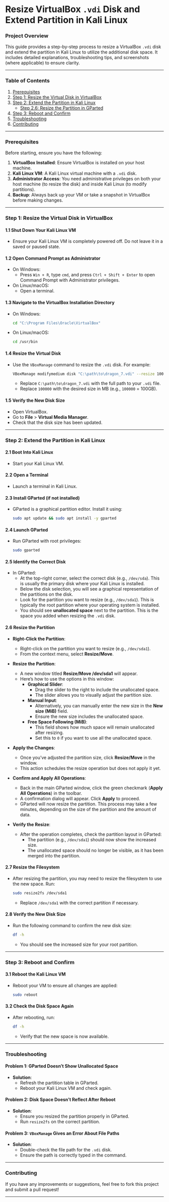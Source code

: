 # **Resize VirtualBox `.vdi` Disk and Extend Partition in Kali Linux**

### **Project Overview**
This guide provides a step-by-step process to resize a VirtualBox `.vdi` disk and extend the partition in Kali Linux to utilize the additional disk space. It includes detailed explanations, troubleshooting tips, and screenshots (where applicable) to ensure clarity.

---

### **Table of Contents**
1. [Prerequisites](#prerequisites)
2. [Step 1: Resize the Virtual Disk in VirtualBox](#step-1-resize-the-virtual-disk-in-virtualbox)
3. [Step 2: Extend the Partition in Kali Linux](#step-2-extend-the-partition-in-kali-linux)
   - [Step 2.6: Resize the Partition in GParted](#step-26-resize-the-partition-in-gparted)
4. [Step 3: Reboot and Confirm](#step-3-reboot-and-confirm)
5. [Troubleshooting](#troubleshooting)
6. [Contributing](#contributing)

---

### **Prerequisites**
Before starting, ensure you have the following:
1. **VirtualBox Installed**: Ensure VirtualBox is installed on your host machine.
2. **Kali Linux VM**: A Kali Linux virtual machine with a `.vdi` disk.
3. **Administrator Access**: You need administrative privileges on both your host machine (to resize the disk) and inside Kali Linux (to modify partitions).
4. **Backup**: Always back up your VM or take a snapshot in VirtualBox before making changes.

---

### **Step 1: Resize the Virtual Disk in VirtualBox**

#### **1.1 Shut Down Your Kali Linux VM**
- Ensure your Kali Linux VM is completely powered off. Do not leave it in a saved or paused state.

#### **1.2 Open Command Prompt as Administrator**
- On Windows:
  - Press `Win + R`, type `cmd`, and press `Ctrl + Shift + Enter` to open Command Prompt with Administrator privileges.
- On Linux/macOS:
  - Open a terminal.

#### **1.3 Navigate to the VirtualBox Installation Directory**
- On Windows:
  ```bash
  cd "C:\Program Files\Oracle\VirtualBox"
  ```
- On Linux/macOS:
  ```bash
  cd /usr/bin
  ```

#### **1.4 Resize the Virtual Disk**
- Use the `VBoxManage` command to resize the `.vdi` disk. For example:
  ```bash
  VBoxManage modifymedium disk "C:\path\to\dragon_7.vdi" --resize 100000
  ```
  - Replace `C:\path\to\dragon_7.vdi` with the full path to your `.vdi` file.
  - Replace `100000` with the desired size in MB (e.g., `100000` = 100GB).

#### **1.5 Verify the New Disk Size**
- Open VirtualBox.
- Go to **File** > **Virtual Media Manager**.
- Check that the disk size has been updated.

---

### **Step 2: Extend the Partition in Kali Linux**

#### **2.1 Boot Into Kali Linux**
- Start your Kali Linux VM.

#### **2.2 Open a Terminal**
- Launch a terminal in Kali Linux.

#### **2.3 Install GParted (if not installed)**
- GParted is a graphical partition editor. Install it using:
  ```bash
  sudo apt update && sudo apt install -y gparted
  ```

#### **2.4 Launch GParted**
- Run GParted with root privileges:
  ```bash
  sudo gparted
  ```

#### **2.5 Identify the Correct Disk**
- In GParted:
  - At the top-right corner, select the correct disk (e.g., `/dev/sda`). This is usually the primary disk where your Kali Linux is installed.
  - Below the disk selection, you will see a graphical representation of the partitions on the disk.
  - Look for the partition you want to resize (e.g., `/dev/sda1`). This is typically the root partition where your operating system is installed.
  - You should see **unallocated space** next to the partition. This is the space you added when resizing the `.vdi` disk.

#### **2.6 Resize the Partition**
- **Right-Click the Partition**:
  - Right-click on the partition you want to resize (e.g., `/dev/sda1`).
  - From the context menu, select **Resize/Move**.

- **Resize the Partition**:
  - A new window titled **Resize/Move /dev/sda1** will appear.
  - Here’s how to use the options in this window:
    - **Graphical Slider**:
      - Drag the slider to the right to include the unallocated space.
      - The slider allows you to visually adjust the partition size.
    - **Manual Input**:
      - Alternatively, you can manually enter the new size in the **New size (MiB)** field.
      - Ensure the new size includes the unallocated space.
    - **Free Space Following (MiB)**:
      - This field shows how much space will remain unallocated after resizing.
      - Set this to `0` if you want to use all the unallocated space.

- **Apply the Changes**:
  - Once you’ve adjusted the partition size, click **Resize/Move** in the window.
  - This action schedules the resize operation but does not apply it yet.

- **Confirm and Apply All Operations**:
  - Back in the main GParted window, click the green checkmark (**Apply All Operations**) in the toolbar.
  - A confirmation dialog will appear. Click **Apply** to proceed.
  - GParted will now resize the partition. This process may take a few minutes, depending on the size of the partition and the amount of data.

- **Verify the Resize**:
  - After the operation completes, check the partition layout in GParted:
    - The partition (e.g., `/dev/sda1`) should now show the increased size.
    - The unallocated space should no longer be visible, as it has been merged into the partition.

#### **2.7 Resize the Filesystem**
- After resizing the partition, you may need to resize the filesystem to use the new space. Run:
  ```bash
  sudo resize2fs /dev/sda1
  ```
  - Replace `/dev/sda1` with the correct partition if necessary.

#### **2.8 Verify the New Disk Size**
- Run the following command to confirm the new disk size:
  ```bash
  df -h
  ```
  - You should see the increased size for your root partition.

---

### **Step 3: Reboot and Confirm**

#### **3.1 Reboot the Kali Linux VM**
- Reboot your VM to ensure all changes are applied:
  ```bash
  sudo reboot
  ```

#### **3.2 Check the Disk Space Again**
- After rebooting, run:
  ```bash
  df -h
  ```
  - Verify that the new space is now available.

---

### **Troubleshooting**

#### **Problem 1: GParted Doesn’t Show Unallocated Space**
- **Solution**:
  - Refresh the partition table in GParted.
  - Reboot your Kali Linux VM and check again.

#### **Problem 2: Disk Space Doesn’t Reflect After Reboot**
- **Solution**:
  - Ensure you resized the partition properly in GParted.
  - Run `resize2fs` on the correct partition.

#### **Problem 3: `VBoxManage` Gives an Error About File Paths**
- **Solution**:
  - Double-check the file path for the `.vdi` disk.
  - Ensure the path is correctly typed in the command.

---

### **Contributing**
If you have any improvements or suggestions, feel free to fork this project and submit a pull request!

---
